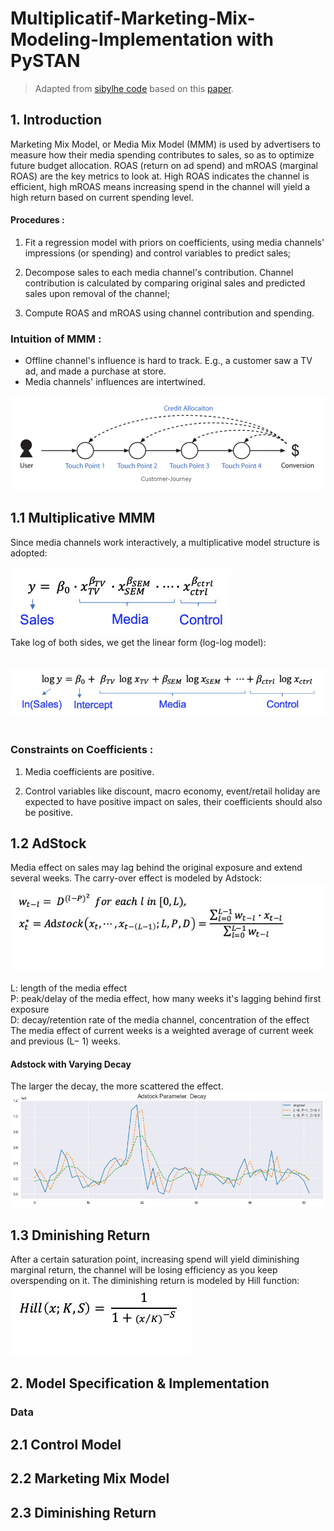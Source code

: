 # Multiplicatif-Marketing-Mix-Modeling-Implementation with PySTAN  
> Adapted from [sibylhe code](https://github.com/sibylhe/mmm_stan?tab=readme-ov-file) based on this [paper](https://static.googleusercontent.com/media/research.google.com/en//pubs/archive/46001.pdf).  

## 1. Introduction
Marketing Mix Model, or Media Mix Model (MMM) is used by advertisers to measure how their media spending contributes to sales, so as to optimize future budget allocation. ROAS (return on ad spend) and mROAS (marginal ROAS) are the key metrics to look at. High ROAS indicates the channel is efficient, high mROAS means increasing spend in the channel will yield a high return based on current spending level.
#### Procedures :  
1. Fit a regression model with priors on coefficients, using media channels' impressions (or spending) and control variables to predict sales;

2. Decompose sales to each media channel's contribution. Channel contribution is calculated by comparing original sales and predicted sales upon removal of the channel;

3. Compute ROAS and mROAS using channel contribution and spending.

### Intuition of MMM :
- Offline channel's influence is hard to track. E.g., a customer saw a TV ad, and made a purchase at store.
- Media channels' influences are intertwined.

![Customer journey](https://github.com/BOUGHANMIChaima/Multiplicatif-Marketing-Mix-Modeling-Implementation/blob/main/customer.png)

## 1.1 Multiplicative MMM
Since media channels work interactively, a multiplicative model structure is adopted: <br/> <br/> 
![](https://github.com/BOUGHANMIChaima/Multiplicatif-Marketing-Mix-Modeling-Implementation/blob/main/es_1.jpg) <br/> 
Take log of both sides, we get the linear form (log-log model): <br/>  <br/>  
![](https://github.com/BOUGHANMIChaima/Multiplicatif-Marketing-Mix-Modeling-Implementation/blob/main/eq2.jpg) <br/> <br/>
### Constraints on Coefficients : <br/>

1. Media coefficients are positive.  <br/>

2. Control variables like discount, macro economy, event/retail holiday are expected to have positive impact on sales, their coefficients should also be positive. <br/>

## 1.2 AdStock
Media effect on sales may lag behind the original exposure and extend several weeks. The carry-over effect is modeled by Adstock:  <br/>
![](https://github.com/BOUGHANMIChaima/Multiplicatif-Marketing-Mix-Modeling-Implementation/blob/main/eq3.jpg)  <br/> <br/>
L: length of the media effect <br/>
P: peak/delay of the media effect, how many weeks it's lagging behind first exposure <br/>
D: decay/retention rate of the media channel, concentration of the effect <br/>
The media effect of current weeks is a weighted average of current week and previous (L− 1) weeks. <br/>
#### Adstock with Varying Decay
The larger the decay, the more scattered the effect.  <br/>
![](https://github.com/BOUGHANMIChaima/Multiplicatif-Marketing-Mix-Modeling-Implementation/blob/main/graph_1.jpg) <br/>

## 1.3 Dminishing Return
After a certain saturation point, increasing spend will yield diminishing marginal return, the channel will be losing efficiency as you keep overspending on it. The diminishing return is modeled by Hill function: <br/>
![](https://github.com/BOUGHANMIChaima/Multiplicatif-Marketing-Mix-Modeling-Implementation/blob/main/eq5.jpg) <br/>
## 2.  Model Specification & Implementation
### Data
## 2.1 Control Model
## 2.2 Marketing Mix Model
## 2.3 Diminishing Return
